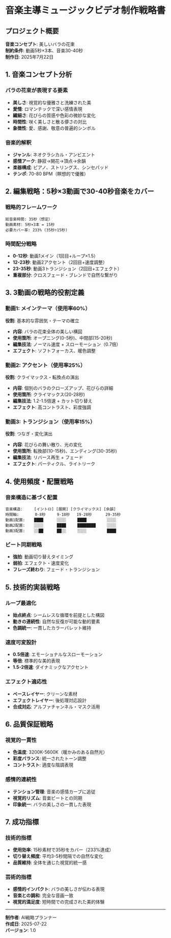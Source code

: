 # 音楽主導ミュージックビデオ制作戦略書

## プロジェクト概要
**音楽コンセプト**: 美しいバラの花束  
**制約条件**: 動画5秒×3本、音楽30-40秒  
**制作日**: 2025年7月22日  

## 1. 音楽コンセプト分析

### バラの花束が表現する要素
- **美しさ**: 視覚的な優雅さと洗練された美
- **愛情**: ロマンチックで深い感情表現
- **繊細さ**: 花びらの質感や色彩の微妙な変化
- **時間性**: 咲く美しさと散る儚さの対比
- **象徴性**: 愛、感謝、敬意の普遍的シンボル

### 音楽的解釈
- **ジャンル**: ネオクラシカル・アンビエント
- **感情アーク**: 静寂→開花→頂点→余韻
- **楽器構成**: ピアノ、ストリングス、シンセパッド
- **テンポ**: 70-80 BPM（瞑想的で優雅）

## 2. 編集戦略：5秒×3動画で30-40秒音楽をカバー

### 戦略的フレームワーク
```
総音楽時間: 35秒（想定）
動画素材: 5秒×3本 = 15秒
必要カバー率: 233% (35秒÷15秒)
```

### 時間配分戦略
- **0-12秒**: 動画1メイン（1回目+ループ×1.5）
- **12-23秒**: 動画2アクセント（2回目+速度調整）
- **23-35秒**: 動画3トランジション（2回目+エフェクト）
- **重複部分**: クロスフェード・ブレンドで自然な繋がり

## 3. 3動画の戦略的役割定義

### 動画1: メインテーマ（使用率60%）
**役割**: 基本的な雰囲気・テーマの確立
- **内容**: バラの花束全体の美しい構図
- **使用箇所**: オープニング(0-5秒)、中間部(15-20秒)
- **編集技法**: ノーマル速度 + スローモーション（0.7倍）
- **エフェクト**: ソフトフォーカス、暖色調整

### 動画2: アクセント（使用率25%）
**役割**: クライマックス・転換点の演出
- **内容**: 個別のバラのクローズアップ、花びらの詳細
- **使用箇所**: クライマックス(20-28秒)
- **編集技法**: 1.2-1.5倍速 + カット切り替え
- **エフェクト**: 高コントラスト、彩度強調

### 動画3: トランジション（使用率15%）
**役割**: つなぎ・変化演出
- **内容**: 花びらの舞い散り、光の変化
- **使用箇所**: 転換部(10-15秒)、エンディング(30-35秒)
- **編集技法**: リバース再生 + フェード
- **エフェクト**: パーティクル、ライトリーク

## 4. 使用頻度・配置戦略

### 音楽構造に基づく配置
```
音楽構造:     [イントロ] [展開] [クライマックス] [余韻]
時間軸:       0-8秒     9-18秒   19-28秒      29-35秒
動画1配置:    ████      ░░░░     ████         ░░░░
動画2配置:    ░░░░      ████     ████████     ░░░░
動画3配置:    ░░██      ██░░     ░░░░         ████
```

### ビート同期戦略
- **強拍**: 動画切り替えタイミング
- **弱拍**: エフェクト・速度変化
- **フレーズ終わり**: フェード・トランジション

## 5. 技術的実装戦略

### ループ最適化
- **始点終点**: シームレスな循環を前提とした構図
- **動きの連続性**: 自然な反復が可能な動的要素
- **色調統一**: 一貫したカラーパレット維持

### 速度可変設計
- **0.5倍速**: エモーショナルなスローモーション
- **等倍**: 標準的な美的表現
- **1.5-2倍速**: ダイナミックなアクセント

### エフェクト適応性
- **ベースレイヤー**: クリーンな素材
- **エフェクトレイヤー**: 後処理対応設計
- **合成対応**: アルファチャンネル・マスク活用

## 6. 品質保証戦略

### 視覚的一貫性
- **色温度**: 3200K-5600K（暖かみのある自然光）
- **彩度バランス**: 統一されたトーン調整
- **コントラスト**: 適度な階調表現

### 感情的連続性
- **テンション管理**: 音楽の感情カーブに追従
- **視覚的リズム**: 音楽ビートとの同期
- **印象統一**: バラの美しさの一貫した表現

## 7. 成功指標

### 技術的指標
- **使用効率**: 15秒素材で35秒をカバー（233%達成）
- **切り替え頻度**: 平均3-5秒間隔での自然な変化
- **品質維持**: 全体を通じた視覚的統一感

### 芸術的指標
- **感情的インパクト**: バラの美しさが伝わる表現
- **音楽との調和**: 完全な音画一致
- **視覚的満足度**: 短時間での完成された美的体験

---
**制作者**: AI戦略プランナー  
**作成日**: 2025-07-22  
**バージョン**: 1.0  